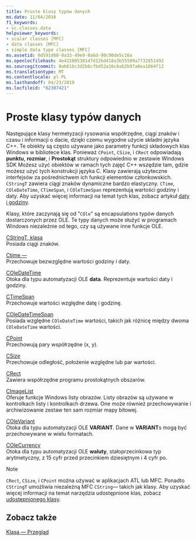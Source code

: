 ```yaml
---
title: Proste klasy typów danych
ms.date: 11/04/2016
f1_keywords:
- vc.classes.data
helpviewer_keywords:
- scalar classes [MFC]
- data classes [MFC]
- simple data type classes [MFC]
ms.assetid: 0d591d68-0a33-49e9-8a6d-90c90de5c16a
ms.openlocfilehash: 4e415805301d7d12bd418a3b55509a7732851492
ms.sourcegitcommit: 0ab61bc3d2b6cfbd52a16c6ab2b97a8ea1864f12
ms.translationtype: MT
ms.contentlocale: pl-PL
ms.lasthandoff: 04/23/2019
ms.locfileid: "62307421"
---
```

# <a name="simple-data-type-classes"></a>Proste klasy typów danych

Następujące klasy hermetyzacji rysowania współrzędne, ciągi znaków i czasu i informacji o dacie, dzięki czemu wygodne użycie składni języka C++. Te obiekty są często używane jako parametry funkcji składowych klas Windows w bibliotece klas. Ponieważ `CPoint`, `CSize`, i `CRect` odpowiadają **punktu**, **rozmiar**, i **Prostokąt** struktury odpowiednio w zestawie Windows SDK Możesz użyć obiektów w ramach tych zajęć C++ wszędzie tam, gdzie możesz użyć tych konstrukcji języka C. Klasy zawierają użyteczne interfejsów za pośrednictwem ich funkcji elementów członkowskich. `CStringT` zawiera ciągi znaków dynamiczne bardzo elastyczny. `CTime`, `COleDateTime`, `CTimeSpan`, i `COleTimeSpan` reprezentują wartości godziny i daty. Aby uzyskać więcej informacji na temat tych klas, zobacz artykuł [daty i godziny](../atl-mfc-shared/date-and-time.md).

Klasy, które zaczynają się od "`COle`" są encapsulations typów danych dostarczonych przez OLE. Te typy danych może służyć w programach Windows niezależnie od tego, czy są używane inne funkcje OLE.

[CStringT, klasa](../atl-mfc-shared/reference/cstringt-class.md)<br/>
Posiada ciągi znaków.

[Ctime —](../atl-mfc-shared/reference/ctime-class.md)<br/>
Przechowuje bezwzględne wartości godziny i daty.

[COleDateTime](../atl-mfc-shared/reference/coledatetime-class.md)<br/>
Otoka dla typu automatyzacji OLE **data**. Reprezentuje wartości daty i godziny.

[CTimeSpan](../atl-mfc-shared/reference/ctimespan-class.md)<br/>
Przechowuje wartości względne datę i godzinę.

[COleDateTimeSpan](../atl-mfc-shared/reference/coledatetimespan-class.md)<br/>
Posiada względne `COleDateTime` wartości, takich jak różnicę między dwoma `COleDateTime` wartości.

[CPoint](../atl-mfc-shared/reference/cpoint-class.md)<br/>
Przechowują pary współrzędne (x, y).

[CSize](../atl-mfc-shared/reference/csize-class.md)<br/>
Przechowuje odległość, położenie względne lub par wartości.

[CRect](../atl-mfc-shared/reference/crect-class.md)<br/>
Zawiera współrzędne programu prostokątnych obszarów.

[CImageList](../mfc/reference/cimagelist-class.md)<br/>
Oferuje funkcje Windows listy obrazów. Listy obrazów są używane w kontrolkach listy i kontrolkach drzewa. One może również przechowywanie i archiwizowanie zestaw ten sam rozmiar mapy bitowej.

[COleVariant](../mfc/reference/colevariant-class.md)<br/>
Otoka dla typu automatyzacji OLE **VARIANT**. Dane w **VARIANT**s mogą być przechowywane w wielu formatach.

[COleCurrency](../mfc/reference/colecurrency-class.md)<br/>
Otoka dla typu automatyzacji OLE **waluty**, stałoprzecinkowa typ arytmetyczny, z 15 cyfr przed przecinkiem dziesiętnym i 4 cyfr po.

> [!NOTE]
>  `CRect`, `CSize`, i `CPoint` można używać w aplikacjach ATL lub MFC. Ponadto `CStringT` umożliwia niezależną MFC `CString`— takich jak klasy. Aby uzyskać więcej informacji na temat narzędzia udostępnione klas, zobacz [udostępnionego klasy](../atl-mfc-shared/atl-mfc-shared-classes.md).

## <a name="see-also"></a>Zobacz także

[Klasa — Przegląd](../mfc/class-library-overview.md)
